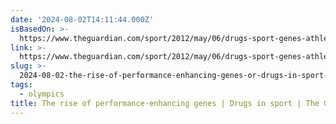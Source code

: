 ```yaml
---
date: '2024-08-02T14:11:44.000Z'
isBasedOn: >-
  https://www.theguardian.com/sport/2012/may/06/drugs-sport-genes-athletics-women#:~:text=At%20the%201996%20Olympics%20in,presence%20of%20a%20Y%20chromosome%3F
link: >-
  https://www.theguardian.com/sport/2012/may/06/drugs-sport-genes-athletics-women#:~:text=At%20the%201996%20Olympics%20in,presence%20of%20a%20Y%20chromosome%3F
slug: >-
  2024-08-02-the-rise-of-performance-enhancing-genes-or-drugs-in-sport-or-the-guardian
tags:
  - olympics
title: The rise of performance-enhancing genes | Drugs in sport | The Guardian
---
```

 
